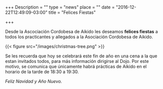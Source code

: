 +++
Description = ""
type = "news"
place = ""
date = "2016-12-22T12:49:09-03:00"
title = "Felices Fiestas"

+++

Desde la Ascociación Cordobesa de Aikido les deseamos **felices
fiestas** a todos los practicantes y allegados a la
Asociación Cordobesa de Aikido.

{{< figure src="/images/christmas-tree.png" >}}

Se les recuerda que hoy se celebrará este fin de año en una cena
a la que estan invitados todos, para más información dirigirse al
Dojo. Por este motivo, se comunica que únicamente habrá prácticas
de Aikido en el horario de la tarde de 18:30 a 19:30.

*Felíz Navidad y Año Nuevo.*


